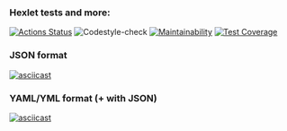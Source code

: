 ### Hexlet tests and more:
[![Actions Status](https://github.com/almax-21/frontend-project-lvl2/workflows/hexlet-check/badge.svg)](https://github.com/almax-21/frontend-project-lvl2/actions)
![Codestyle-check](https://github.com/almax-21/frontend-project-lvl2/workflows/Codestyle-check/badge.svg)
[![Maintainability](https://api.codeclimate.com/v1/badges/dec3679a488b13a5f93c/maintainability)](https://codeclimate.com/github/almax-21/frontend-project-lvl2/maintainability)
[![Test Coverage](https://api.codeclimate.com/v1/badges/dec3679a488b13a5f93c/test_coverage)](https://codeclimate.com/github/almax-21/frontend-project-lvl2/test_coverage)

### JSON format
[![asciicast](https://asciinema.org/a/RcaPtrMN0UkKfnVBhS2TyWrcj.svg)](https://asciinema.org/a/RcaPtrMN0UkKfnVBhS2TyWrcj)

### YAML/YML format (+ with JSON)
[![asciicast](https://asciinema.org/a/5QmMijRjMS0trEqLnqUx463od.svg)](https://asciinema.org/a/5QmMijRjMS0trEqLnqUx463od)